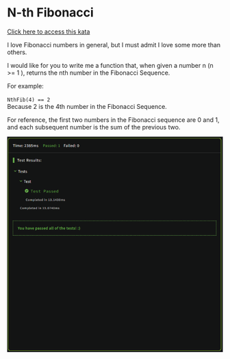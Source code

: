 # N-th Fibonacci

[Click here to access this kata](https://www.codewars.com/kata/522551eee9abb932420004a0)

I love Fibonacci numbers in general, but I must admit I love some more than others.<br>

I would like for you to write me a function that, when given a number n (n >= 1 ), returns the nth number in the Fibonacci Sequence.<br>

For example:

   `NthFib(4) == 2` <br>
Because 2 is the 4th number in the Fibonacci Sequence.<br>

For reference, the first two numbers in the Fibonacci sequence are 0 and 1, and each subsequent number is the sum of the previous two.
<br>

![Tests](./Tests/TestResults.png)
